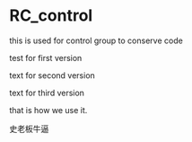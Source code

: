 # RC_control
this is used for control group to conserve code

test for first version

text for second version

text for third version

that is how we use it.

史老板牛逼